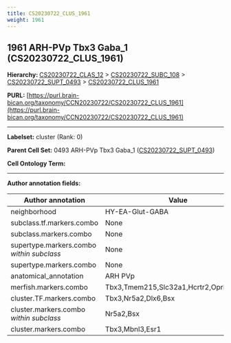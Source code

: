 ```yaml
---
title: CS20230722_CLUS_1961
weight: 1961
---
```

## 1961 ARH-PVp Tbx3 Gaba_1 (CS20230722_CLUS_1961)
<b>Hierarchy: </b>
[CS20230722_CLAS_12](../CS20230722_CLAS_12) >
[CS20230722_SUBC_108](../CS20230722_SUBC_108) >
[CS20230722_SUPT_0493](../CS20230722_SUPT_0493) >
[CS20230722_CLUS_1961](../CS20230722_CLUS_1961)

**PURL:** [https://purl.brain-bican.org/taxonomy/CCN20230722/CS20230722_CLUS_1961](https://purl.brain-bican.org/taxonomy/CCN20230722/CS20230722_CLUS_1961)

---


**Labelset:** cluster (Rank: 0)

**Parent Cell Set:** 0493 ARH-PVp Tbx3 Gaba_1 ([CS20230722_SUPT_0493](../CS20230722_SUPT_0493))



**Cell Ontology Term:** 

[MARKER GENES.]: #


---

[TRANSFERRED ANNOTATIONS.]: #


[AUTHOR ANNOTATION FIELDS.]: #


**Author annotation fields:**

| Author annotation | Value |
|-------------------|-------|
|neighborhood|HY-EA-Glut-GABA|
|subclass.tf.markers.combo|None|
|subclass.markers.combo|None|
|supertype.markers.combo _within subclass_|None|
|supertype.markers.combo|None|
|anatomical_annotation|ARH PVp|
|merfish.markers.combo|Tbx3,Tmem215,Slc32a1,Hcrtr2,Oprk1,Glra3|
|cluster.TF.markers.combo|Tbx3,Nr5a2,Dlx6,Bsx|
|cluster.markers.combo _within subclass_|Nr5a2,Bsx|
|cluster.markers.combo|Tbx3,Mbnl3,Esr1|
